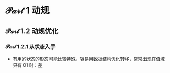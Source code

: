 # $\mathcal{Part}\ 1$ 动规

## $\mathcal{Part}\ 1.2$ 动规优化

### $\mathcal{Part}\ 1.2.1$ 从状态入手

* 有用的状态的形态可能比较特殊，容易用数据结构优化转移，常常出现在值域只有 $01$ 时：[差]()
